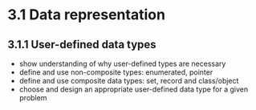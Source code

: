 # 3.1 Data representation

## 3.1.1 User-defined data types

- show understanding of why user-defined types are necessary
- define and use non-composite types: enumerated, pointer
- define and use composite data types: set, record and class/object
- choose and design an appropriate user-defined data type for a given problem